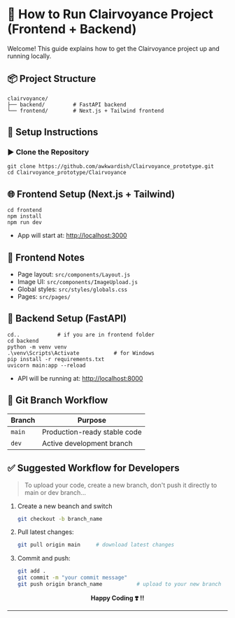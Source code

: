# 🚀 How to Run Clairvoyance Project (Frontend + Backend)

Welcome! This guide explains how to get the Clairvoyance project up and running locally.

## 📦 Project Structure

```
clairvoyance/
├── backend/         # FastAPI backend
└── frontend/        # Next.js + Tailwind frontend
```

## 🔧 Setup Instructions

### ▶️ Clone the Repository

```
git clone https://github.com/awkwardish/Clairvoyance_prototype.git
cd Clairvoyance_prototype/Clairvoyance
```

## 🌐 Frontend Setup (Next.js + Tailwind)

```
cd frontend
npm install
npm run dev
```

- App will start at: [http://localhost:3000](http://localhost:3000)


## 🧠 Frontend Notes

- Page layout: `src/components/Layout.js`
- Image UI: `src/components/ImageUpload.js`
- Global styles: `src/styles/globals.css`
- Pages: `src/pages/`


## 🧪 Backend Setup (FastAPI)

```
cd..            # if you are in frontend folder
cd backend
python -m venv venv
.\venv\Scripts\Activate           # for Windows
pip install -r requirements.txt
uvicorn main:app --reload
```

- API will be running at: [http://localhost:8000](http://localhost:8000)


## 🌿 Git Branch Workflow

| Branch      | Purpose                           |
|-------------|-----------------------------------|
| `main`      | Production-ready stable code      |
| `dev`       | Active development branch         |


## ✅ Suggested Workflow for Developers

> To upload your code, create a new branch, don't push it directly to main or dev branch...

1. Create a new beanch and switch
   ```bash
   git checkout -b branch_name
   ```

2. Pull latest changes:
   ```bash
   git pull origin main     # download latest changes
   ```

3. Commit and push:
   ```bash
   git add .
   git commit -m "your commit message"
   git push origin branch_name           # upload to your new branch
   ```

<p align="center"><strong>Happy Coding ❣️ !!</strong></p>

---
